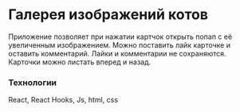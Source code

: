 # Галерея изображений котов

Приложение позволяет при нажатии картчок открыть попап с её увеличенным изображением. Можно поставить лайк карточке и оставить комментарий. Лайки и комментарии не сохраняются. Карточки можно листать вперед и назад. 

### Технологии

React, React Hooks, Js, html, css


